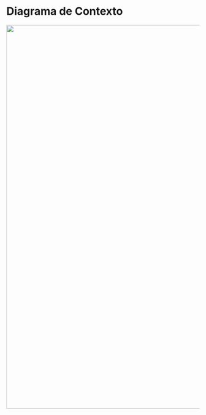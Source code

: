 # Diagrama de Contexto
<img src="https://github.com/user-attachments/assets/b75c707d-4925-4bdf-9124-f77215327f2b" width="1000">

